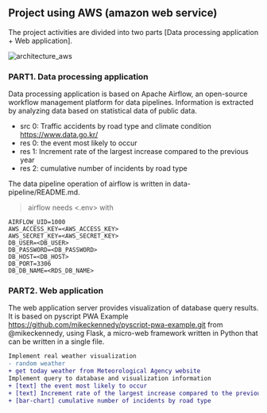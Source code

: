 ## Project using AWS (amazon web service)

The project activities are divided into two parts [Data processing application + Web application].   

![architecture_aws](https://user-images.githubusercontent.com/63331703/184807652-708365cb-5f76-46fc-a9c2-d0ae6a6d2a5e.png)

### PART1. Data processing application   
Data processing application is based on Apache Airflow, an open-source workflow management platform for data pipelines. Information is extracted by analyzing data based on statistical data of public data.

* src 0: Traffic accidents by road type and climate condition <https://www.data.go.kr/>
* res 0: the event most likely to occur
* res 1: Increment rate of the largest increase compared to the previous year
* res 2: cumulative number of incidents by road type

The data pipeline operation of airflow is written in data-pipeline/README.md.
> airflow needs <.env> with   
```
AIRFLOW_UID=1000
AWS_ACCESS_KEY=<AWS_ACCESS_KEY>
AWS_SECRET_KEY=<AWS_SECRET_KEY>
DB_USER=<DB_USER>
DB_PASSWORD=<DB_PASSWORD>
DB_HOST=<DB_HOST>
DB_PORT=3306
DB_DB_NAME=<RDS_DB_NAME>
```

### PART2. Web application   
The web application server provides visualization of database query results.   
It is based on pyscript PWA Example <https://github.com/mikeckennedy/pyscript-pwa-example.git> from @mikeckennedy, using Flask, a micro-web framework written in Python that can be written in a single file.
```diff
Implement real weather visualization
- random weather
+ get today weather from Meteorological Agency website
Implement query to database and visualization information
+ [text] the event most likely to occur
+ [text] Increment rate of the largest increase compared to the previous year
+ [bar-chart] cumulative number of incidents by road type
```

